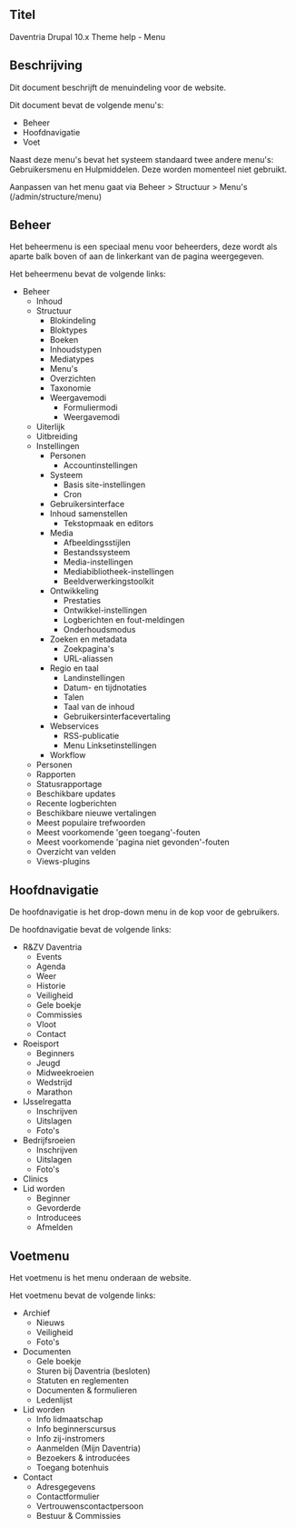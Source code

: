 ## Titel

Daventria Drupal 10.x Theme help - Menu

## Beschrijving

Dit document beschrijft de menuindeling voor de website.

Dit document bevat de volgende menu's:

- Beheer
- Hoofdnavigatie
- Voet

Naast deze menu's bevat het systeem standaard twee andere menu's: Gebruikersmenu en Hulpmiddelen. Deze worden momenteel niet gebruikt.

Aanpassen van het menu gaat via Beheer > Structuur > Menu's (/admin/structure/menu)

## Beheer

Het beheermenu is een speciaal menu voor beheerders, deze wordt als aparte balk boven of aan de linkerkant van de pagina weergegeven.

Het beheermenu bevat de volgende links:

- Beheer
  - Inhoud
  - Structuur
    - Blokindeling
    - Bloktypes
    - Boeken
    - Inhoudstypen
    - Mediatypes
    - Menu's
    - Overzichten
    - Taxonomie
    - Weergavemodi
      - Formuliermodi
      - Weergavemodi
  - Uiterlijk
  - Uitbreiding
  - Instellingen
    - Personen
      - Accountinstellingen
    - Systeem
      - Basis site-instellingen
      - Cron
    - Gebruikersinterface
    - Inhoud samenstellen
      - Tekstopmaak en editors
    - Media
      - Afbeeldingsstijlen
      - Bestandssysteem
      - Media-instellingen
      - Mediabibliotheek-instellingen
      - Beeldverwerkingstoolkit
    - Ontwikkeling
      - Prestaties
      - Ontwikkel-instellingen
      - Logberichten en fout-meldingen
      - Onderhoudsmodus
    - Zoeken en metadata
      - Zoekpagina's
      - URL-aliassen
    - Regio en taal
      - Landinstellingen
      - Datum- en tijdnotaties
      - Talen
      - Taal van de inhoud
      - Gebruikersinterfacevertaling
    - Webservices
      - RSS-publicatie
      - Menu Linksetinstellingen
    -  Workflow
  -  Personen
  -  Rapporten
    - Statusrapportage
    - Beschikbare updates
    - Recente logberichten
    - Beschikbare nieuwe vertalingen
    - Meest populaire trefwoorden
    - Meest voorkomende 'geen toegang'-fouten
    - Meest voorkomende 'pagina niet gevonden'-fouten
    - Overzicht van velden
    - Views-plugins

## Hoofdnavigatie

De hoofdnavigatie is het drop-down menu in de kop voor de gebruikers.

De hoofdnavigatie bevat de volgende links:

- R&ZV Daventria
  - Events
  - Agenda
  - Weer
  - Historie
  - Veiligheid
  - Gele boekje
  - Commissies
  - Vloot
  - Contact
- Roeisport
  - Beginners
  - Jeugd
  - Midweekroeien
  - Wedstrijd
  - Marathon
- IJsselregatta
  - Inschrijven
  - Uitslagen
  - Foto's
- Bedrijfsroeien
  - Inschrijven
  - Uitslagen
  - Foto's
- Clinics
- Lid worden
  - Beginner
  - Gevorderde
  - Introducees
  - Afmelden

## Voetmenu

Het voetmenu is het menu onderaan de website.

Het voetmenu bevat de volgende links:

- Archief
  - Nieuws
  - Veiligheid
  - Foto's
- Documenten
  - Gele boekje
  - Sturen bij Daventria (besloten)
  - Statuten en reglementen
  - Documenten & formulieren
  - Ledenlijst
- Lid worden
  - Info lidmaatschap
  - Info beginnerscursus
  - Info zij-instromers
  - Aanmelden (Mijn Daventria)
  - Bezoekers & introducées
  - Toegang botenhuis
- Contact
  - Adresgegevens
  - Contactformulier
  - Vertrouwenscontactpersoon
  - Bestuur & Commissies
